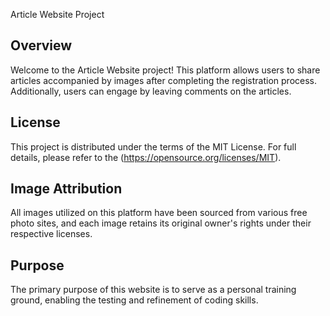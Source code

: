  Article Website Project

## Overview

Welcome to the Article Website project! This platform allows users to share articles accompanied by images after completing the registration process.
Additionally, users can engage by leaving comments on the articles.

## License

This project is distributed under the terms of the MIT License. For full details, please refer to the (https://opensource.org/licenses/MIT).

## Image Attribution

All images utilized on this platform have been sourced from various free photo sites, and each image retains its original owner's rights under their respective licenses.

## Purpose

The primary purpose of this website is to serve as a personal training ground, enabling the testing and refinement of coding skills.

